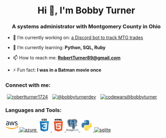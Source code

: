 <h1 align="center">Hi 👋, I'm Bobby Turner</h1>
<h3 align="center">A systems administrator with Montgomery County in Ohio</h3>

- 🔭 I’m currently working on: [a Discord bot to track MTG trades](https://github.com/FoldyHands/MagicTradingFloor)

- 🌱 I’m currently learning: **Python, SQL, Ruby**

- 📫 How to reach me: **RobertTurner89@gmail.com**

- ⚡ Fun fact: **I was in a Batman movie once**

<h3 align="left">Connect with me:</h3>
<p align="left">
<a href="https://linkedin.com/in/robertturner1724" target="blank"><img align="center" src="https://raw.githubusercontent.com/rahuldkjain/github-profile-readme-generator/master/src/images/icons/Social/linked-in-alt.svg" alt="robertturner1724" height="30" width="30" hspace="5" /></a>
<a href="https://replit.com/@bobbyturnerdev/" target="blank"><img align="center" src=https://repl.it/public/images/icon-square.png alt="@bobbyturnerdev" height="30" width="30" hspace="5" /></a>
<a href="https://www.codewars.com/users/bobbyturner" target="blank"><img align="center" src=https://docs.codewars.com/logo.svg alt="codewars@bobbyturner" height="30" width="30" hspace="5" /></a>
</p>

<h3 align="left">Languages and Tools:</h3>
<p align="left"> <a href="https://aws.amazon.com" target="_blank" rel="noreferrer"> <img src="https://raw.githubusercontent.com/devicons/devicon/master/icons/amazonwebservices/amazonwebservices-original-wordmark.svg" alt="aws" width="40" height="40"/> </a> <a href="https://azure.microsoft.com/en-in/" target="_blank" rel="noreferrer"> <img src="https://www.vectorlogo.zone/logos/microsoft_azure/microsoft_azure-icon.svg" alt="azure" width="40" height="40"/> </a> <a href="https://www.w3schools.com/css/" target="_blank" rel="noreferrer"> <img src="https://raw.githubusercontent.com/devicons/devicon/master/icons/css3/css3-original-wordmark.svg" alt="css3" width="40" height="40"/> </a> <a href="https://www.w3.org/html/" target="_blank" rel="noreferrer"> <img src="https://raw.githubusercontent.com/devicons/devicon/master/icons/html5/html5-original-wordmark.svg" alt="html5" width="40" height="40"/> </a> <a href="https://www.postgresql.org" target="_blank" rel="noreferrer"> <img src="https://raw.githubusercontent.com/devicons/devicon/master/icons/postgresql/postgresql-original-wordmark.svg" alt="postgresql" width="40" height="40"/> </a> <a href="https://www.python.org" target="_blank" rel="noreferrer"> <img src="https://raw.githubusercontent.com/devicons/devicon/master/icons/python/python-original.svg" alt="python" width="40" height="40"/> </a> <a href="https://www.sqlite.org/" target="_blank" rel="noreferrer"> <img src="https://www.vectorlogo.zone/logos/sqlite/sqlite-icon.svg" alt="sqlite" width="40" height="40"/> </a> </p>
